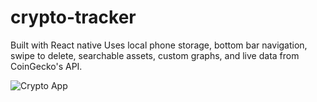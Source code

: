 # crypto-tracker
Built with React native
Uses local phone storage, bottom bar navigation, swipe to delete, searchable assets, custom graphs, and live data from CoinGecko's API.

![Crypto App](https://user-images.githubusercontent.com/44801711/180367267-3419b9eb-9aed-4618-8eb7-2e40fc28380f.png)
